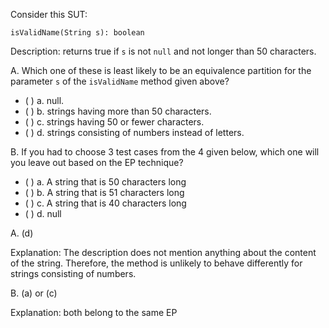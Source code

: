 <panel header="{{ icon_Q_A }} EPs for `isValidName` method">
<question>

Consider this SUT:

<box>

`isValidName(String s): boolean`

Description: returns true if `s` is not `null` and not longer than 50 characters.

</box>

A. Which one of these is least likely to be an equivalence partition for the parameter `s` of the `isValidName` method given above?

- ( ) a. null.
- ( ) b. strings having more than 50 characters.
- ( ) c. strings having 50 or fewer characters.
- ( ) d. strings consisting of numbers instead of letters.

B. If you had to choose 3 test cases from the 4 given below, which one will you leave out based on the EP technique?

- ( ) a. A string that is 50 characters long
- ( ) b. A string that is 51 characters long
- ( ) c. A string that is 40 characters long
- ( ) d. null

<div slot="answer">

A. (d)

Explanation: The description does not mention anything about the content of the string. Therefore, the method is unlikely to behave differently for strings consisting of numbers.

B. (a) or (c)

Explanation: both belong to the same EP

</div>
</question>
</panel>
